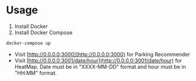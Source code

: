 # Usage

1. Install Docker
2. Install Docker Compose

```bash
docker-compose up
```
* Visit [http://0.0.0.0:3000](http://0.0.0.0:3000) for Parking Recommender 
* Visit [http://0.0.0.0:3001/date/hour](http://0.0.0.0:3001/date/hour) for HeatMap. Date must be in "XXXX-MM-DD" format and hour must be in "HH:MM" format.
